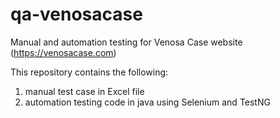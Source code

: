# qa-venosacase
Manual and automation testing for Venosa Case website (https://venosacase.com)

This repository contains the following:
1) manual test case in Excel file
2) automation testing code in java using Selenium and TestNG
